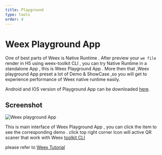 ```yaml
---
title: Playground
type: tools
order: 4
---
```


# Weex Playground App

One of best parts of Weex is Native Runtime . After preview your `we file` render in H5 using weex-toolkit CLI , you can try Native Runtime in a standalone App , this is Weex Playground App . More then that ,Weex playground App preset  a lot of  Demo & ShowCase ,so you will get to experience  performance of Weex native runtime  easily.

Android and IOS version of Playground App can be downloaded [here](http://alibaba.github.io/weex/download.html).

## Screenshot 

![Weex playground App](https://gw.alicdn.com/mt/TB1AoPdOXXXXXcXapXXXXXXXXXX-720-1280.png)


This is main interface of Weex Playground App , you can click the item to see the corresponding demo  . click top right  corner Icon will active QR scaner that  work with Weex [toolkit CLI](../tools/cli.html)

please refer to [Weex Tutorial](../tutorial.html)


